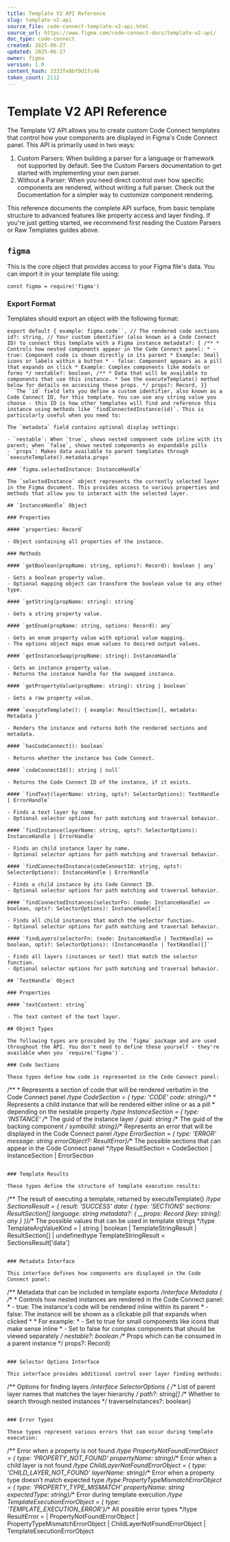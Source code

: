 ```yaml
---
title: Template V2 API Reference
slug: template-v2-api
source_file: code-connect-template-v2-api.html
source_url: https://www.figma.com/code-connect-docs/template-v2-api/
doc_type: code-connect
created: 2025-06-27
updated: 2025-06-27
owner: figma
version: 1.0
content_hash: 3332fe8bf0d1fc46
token_count: 2112
---
```

# Template V2 API Reference

The Template V2 API allows you to create custom Code Connect templates that control how your components are displayed in Figma's Code Connect panel. This API is primarily used in two ways:

1. Custom Parsers: When building a parser for a language or framework not supported by default. See the Custom Parsers documentation to get started with implementing your own parser.
2. Without a Parser: When you need direct control over how specific components are rendered, without writing a full parser. Check out the Documentation for a simpler way to customize component rendering.

This reference documents the complete API surface, from basic template structure to advanced features like property access and layer finding. If you're just getting started, we recommend first reading the Custom Parsers or Raw Templates guides above.

## `figma`

This is the core object that provides access to your Figma file's data. You can import it in your template file using:

```
const figma = require('figma')
```

### Export Format

Templates should export an object with the following format:

```
export default { example: figma.code``, // The rendered code sections id?: string, // Your custom identifier (also known as a Code Connect ID) to connect this template with a Figma instance metadata?: { /** * Controls how nested components appear in the Code Connect panel: * - true: Component code is shown directly in its parent * Example: Small icons or labels within a button * - false: Component appears as a pill that expands on click * Example: Complex components like modals or forms */ nestable?: boolean, /** * Data that will be available to components that use this instance. * See the executeTemplate() method below for details on accessing these props. */ props?: Record, }}
```The `id` field lets you define a custom identifier, also known as a Code Connect ID, for this template. You can use any string value you choose - this ID is how other templates will find and reference this instance using methods like `findConnectedInstance(id)`. This is particularly useful when you need to:

The `metadata` field contains optional display settings:

- `nestable`: When `true`, shows nested component code inline with its parent; when `false`, shows nested components as expandable pills
- `props`: Makes data available to parent templates through `executeTemplate().metadata.props`

### `figma.selectedInstance: InstanceHandle`

The `selectedInstance` object represents the currently selected layer in the Figma document. This provides access to various properties and methods that allow you to interact with the selected layer.

## `InstanceHandle` Object

### Properties

#### `properties: Record`

- Object containing all properties of the instance.

### Methods

#### `getBoolean(propName: string, options?: Record): boolean | any`

- Gets a boolean property value.
- Optional mapping object can transform the boolean value to any other type.

#### `getString(propName: string): string`

- Gets a string property value.

#### `getEnum(propName: string, options: Record): any`

- Gets an enum property value with optional value mapping.
- The options object maps enum values to desired output values.

#### `getInstanceSwap(propName: string): InstanceHandle`

- Gets an instance property value.
- Returns the instance handle for the swapped instance.

#### `getPropertyValue(propName: string): string | boolean`

- Gets a raw property value.

#### `executeTemplate(): { example: ResultSection[], metadata: Metadata }`

- Renders the instance and returns both the rendered sections and metadata.

#### `hasCodeConnect(): boolean`

- Returns whether the instance has Code Connect.

#### `codeConnectId(): string | null`

- Returns the Code Connect ID of the instance, if it exists.

#### `findText(layerName: string, opts?: SelectorOptions): TextHandle | ErrorHandle`

- Finds a text layer by name.
- Optional selector options for path matching and traversal behavior.

#### `findInstance(layerName: string, opts?: SelectorOptions): InstanceHandle | ErrorHandle`

- Finds an child instance layer by name.
- Optional selector options for path matching and traversal behavior.

#### `findConnectedInstance(codeConnectId: string, opts?: SelectorOptions): InstanceHandle | ErrorHandle`

- Finds a child instance by its Code Connect ID.
- Optional selector options for path matching and traversal behavior.

#### `findConnectedInstances(selectorFn: (node: InstanceHandle) => boolean, opts?: SelectorOptions): InstanceHandle[]`

- Finds all child instances that match the selector function.
- Optional selector options for path matching and traversal behavior.

#### `findLayers(selectorFn: (node: InstanceHandle | TextHandle) => boolean, opts?: SelectorOptions): (InstanceHandle | TextHandle)[]`

- Finds all layers (instances or text) that match the selector function.
- Optional selector options for path matching and traversal behavior.

## `TextHandle` Object

### Properties

#### `textContent: string`

- The text content of the text layer.

## Object Types

The following types are provided by the `figma` package and are used throughout the API. You don't need to define these yourself - they're available when you `require('figma')`.

### Code Sections

These types define how code is represented in the Code Connect panel:

```
/** * Represents a section of code that will be rendered verbatim in the Code Connect panel */type CodeSection = { type: 'CODE' code: string}/** * Represents a child instance that will be rendered either inline or as a pill * depending on the nestable property */type InstanceSection = { type: 'INSTANCE' /** The guid of the instance layer */ guid: string /** The guid of the backing component */ symbolId: string}/** Represents an error that will be displayed in the Code Connect panel */type ErrorSection = { type: 'ERROR' message: string errorObject?: ResultError}/** The possible sections that can appear in the Code Connect panel */type ResultSection = CodeSection | InstanceSection | ErrorSection
```

### Template Results

These types define the structure of template execution results:

```
/** The result of executing a template, returned by executeTemplate() */type SectionsResult = { result: 'SUCCESS' data: { type: 'SECTIONS' sections: ResultSection[] language: string metadata?: { __props: Record [key: string]: any } }}/** The possible values that can be used in template strings */type TemplateArgValueKind = | string | boolean | TemplateStringResult | ResultSection[] | undefinedtype TemplateStringResult = SectionsResult['data']
```

### Metadata Interface

This interface defines how components are displayed in the Code Connect panel:

```
/** Metadata that can be included in template exports */interface Metadata { /** * Controls how nested instances are rendered in the Code Connect panel: * - true: The instance's code will be rendered inline within its parent * - false: The instance will be shown as a clickable pill that expands when clicked * * For example: * - Set to true for small components like icons that make sense inline * - Set to false for complex components that should be viewed separately */ nestable?: boolean /** Props which can be consumed in a parent instance */ props?: Record}
```

### Selector Options Interface

This interface provides additional control over layer finding methods:

```
/** Options for finding layers */interface SelectorOptions { /** List of parent layer names that matches the layer hierarchy */ path?: string[] /** Whether to search through nested instances */ traverseInstances?: boolean}
```

### Error Types

These types represent various errors that can occur during template execution:

```
/** Error when a property is not found */type PropertyNotFoundErrorObject = { type: 'PROPERTY_NOT_FOUND' propertyName: string}/** Error when a child layer is not found */type ChildLayerNotFoundErrorObject = { type: 'CHILD_LAYER_NOT_FOUND' layerName: string}/** Error when a property type doesn't match expected type */type PropertyTypeMismatchErrorObject = { type: 'PROPERTY_TYPE_MISMATCH' propertyName: string expectedType: string}/** Error during template execution */type TemplateExecutionErrorObject = { type: 'TEMPLATE_EXECUTION_ERROR'}/** All possible error types */type ResultError = | PropertyNotFoundErrorObject | PropertyTypeMismatchErrorObject | ChildLayerNotFoundErrorObject | TemplateExecutionErrorObject
```
